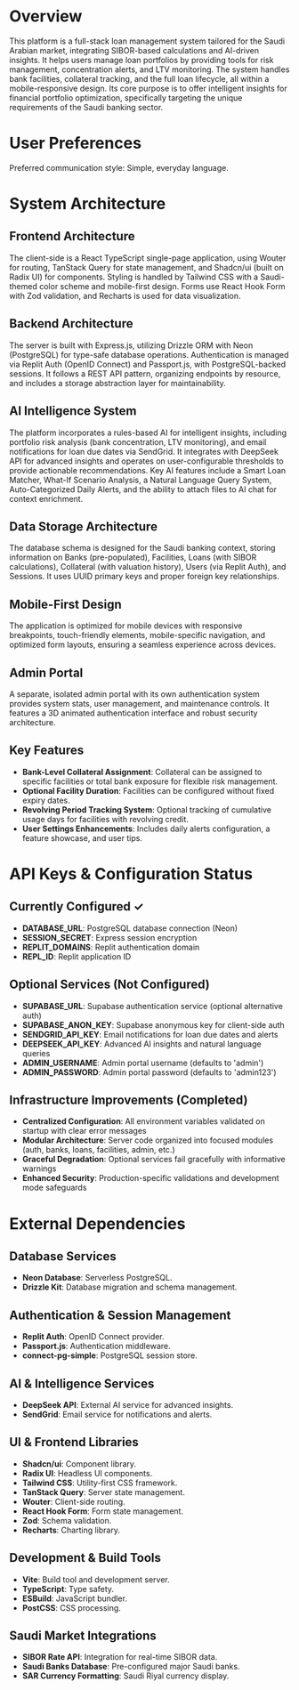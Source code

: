 # Overview

This platform is a full-stack loan management system tailored for the Saudi Arabian market, integrating SIBOR-based calculations and AI-driven insights. It helps users manage loan portfolios by providing tools for risk management, concentration alerts, and LTV monitoring. The system handles bank facilities, collateral tracking, and the full loan lifecycle, all within a mobile-responsive design. Its core purpose is to offer intelligent insights for financial portfolio optimization, specifically targeting the unique requirements of the Saudi banking sector.

# User Preferences

Preferred communication style: Simple, everyday language.

# System Architecture

## Frontend Architecture
The client-side is a React TypeScript single-page application, using Wouter for routing, TanStack Query for state management, and Shadcn/ui (built on Radix UI) for components. Styling is handled by Tailwind CSS with a Saudi-themed color scheme and mobile-first design. Forms use React Hook Form with Zod validation, and Recharts is used for data visualization.

## Backend Architecture
The server is built with Express.js, utilizing Drizzle ORM with Neon (PostgreSQL) for type-safe database operations. Authentication is managed via Replit Auth (OpenID Connect) and Passport.js, with PostgreSQL-backed sessions. It follows a REST API pattern, organizing endpoints by resource, and includes a storage abstraction layer for maintainability.

## AI Intelligence System
The platform incorporates a rules-based AI for intelligent insights, including portfolio risk analysis (bank concentration, LTV monitoring), and email notifications for loan due dates via SendGrid. It integrates with DeepSeek API for advanced insights and operates on user-configurable thresholds to provide actionable recommendations. Key AI features include a Smart Loan Matcher, What-If Scenario Analysis, a Natural Language Query System, Auto-Categorized Daily Alerts, and the ability to attach files to AI chat for context enrichment.

## Data Storage Architecture
The database schema is designed for the Saudi banking context, storing information on Banks (pre-populated), Facilities, Loans (with SIBOR calculations), Collateral (with valuation history), Users (via Replit Auth), and Sessions. It uses UUID primary keys and proper foreign key relationships.

## Mobile-First Design
The application is optimized for mobile devices with responsive breakpoints, touch-friendly elements, mobile-specific navigation, and optimized form layouts, ensuring a seamless experience across devices.

## Admin Portal
A separate, isolated admin portal with its own authentication system provides system stats, user management, and maintenance controls. It features a 3D animated authentication interface and robust security architecture.

## Key Features
- **Bank-Level Collateral Assignment**: Collateral can be assigned to specific facilities or total bank exposure for flexible risk management.
- **Optional Facility Duration**: Facilities can be configured without fixed expiry dates.
- **Revolving Period Tracking System**: Optional tracking of cumulative usage days for facilities with revolving credit.
- **User Settings Enhancements**: Includes daily alerts configuration, a feature showcase, and user tips.

# API Keys & Configuration Status

## Currently Configured ✓
- **DATABASE_URL**: PostgreSQL database connection (Neon)
- **SESSION_SECRET**: Express session encryption
- **REPLIT_DOMAINS**: Replit authentication domain
- **REPL_ID**: Replit application ID

## Optional Services (Not Configured)
- **SUPABASE_URL**: Supabase authentication service (optional alternative auth)
- **SUPABASE_ANON_KEY**: Supabase anonymous key for client-side auth
- **SENDGRID_API_KEY**: Email notifications for loan due dates and alerts
- **DEEPSEEK_API_KEY**: Advanced AI insights and natural language queries
- **ADMIN_USERNAME**: Admin portal username (defaults to 'admin')
- **ADMIN_PASSWORD**: Admin portal password (defaults to 'admin123')

## Infrastructure Improvements (Completed)
- **Centralized Configuration**: All environment variables validated on startup with clear error messages
- **Modular Architecture**: Server code organized into focused modules (auth, banks, loans, facilities, admin, etc.)
- **Graceful Degradation**: Optional services fail gracefully with informative warnings
- **Enhanced Security**: Production-specific validations and development mode safeguards

# External Dependencies

## Database Services
- **Neon Database**: Serverless PostgreSQL.
- **Drizzle Kit**: Database migration and schema management.

## Authentication & Session Management
- **Replit Auth**: OpenID Connect provider.
- **Passport.js**: Authentication middleware.
- **connect-pg-simple**: PostgreSQL session store.

## AI & Intelligence Services
- **DeepSeek API**: External AI service for advanced insights.
- **SendGrid**: Email service for notifications and alerts.

## UI & Frontend Libraries
- **Shadcn/ui**: Component library.
- **Radix UI**: Headless UI components.
- **Tailwind CSS**: Utility-first CSS framework.
- **TanStack Query**: Server state management.
- **Wouter**: Client-side routing.
- **React Hook Form**: Form state management.
- **Zod**: Schema validation.
- **Recharts**: Charting library.

## Development & Build Tools
- **Vite**: Build tool and development server.
- **TypeScript**: Type safety.
- **ESBuild**: JavaScript bundler.
- **PostCSS**: CSS processing.

## Saudi Market Integrations
- **SIBOR Rate API**: Integration for real-time SIBOR data.
- **Saudi Banks Database**: Pre-configured major Saudi banks.
- **SAR Currency Formatting**: Saudi Riyal currency display.